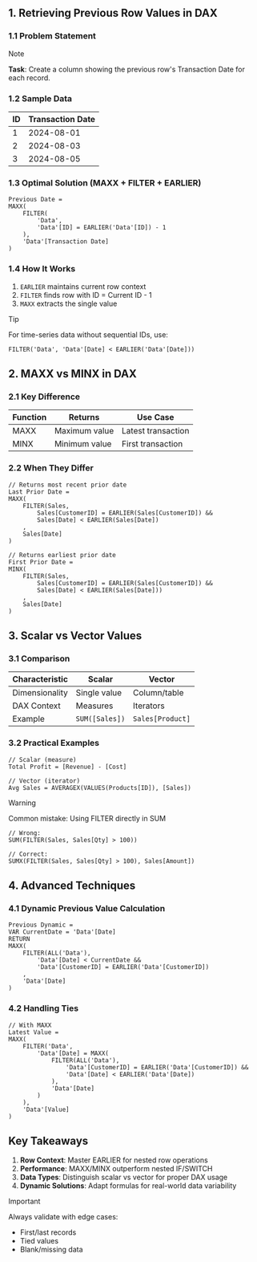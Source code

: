 ## 1. Retrieving Previous Row Values in DAX

### 1.1 Problem Statement
> [!NOTE]
> **Task**: Create a column showing the previous row's Transaction Date for each record.

### 1.2 Sample Data
| ID | Transaction Date |
|----|------------------|
| 1  | 2024-08-01       |
| 2  | 2024-08-03       |
| 3  | 2024-08-05       |

### 1.3 Optimal Solution (MAXX + FILTER + EARLIER)
```dax
Previous Date = 
MAXX(
    FILTER(
        'Data',
        'Data'[ID] = EARLIER('Data'[ID]) - 1
    ),
    'Data'[Transaction Date]
)
```

### 1.4 How It Works
1. `EARLIER` maintains current row context
2. `FILTER` finds row with ID = Current ID - 1
3. `MAXX` extracts the single value

> [!TIP]
> For time-series data without sequential IDs, use:
> ```dax
> FILTER('Data', 'Data'[Date] < EARLIER('Data'[Date]))
> ```

## 2. MAXX vs MINX in DAX

### 2.1 Key Difference
| Function | Returns | Use Case |
|----------|---------|----------|
| MAXX | Maximum value | Latest transaction |
| MINX | Minimum value | First transaction |

### 2.2 When They Differ
```dax
// Returns most recent prior date
Last Prior Date = 
MAXX(
    FILTER(Sales, 
        Sales[CustomerID] = EARLIER(Sales[CustomerID]) &&
        Sales[Date] < EARLIER(Sales[Date])
    ,
    Sales[Date]
)

// Returns earliest prior date  
First Prior Date =
MINX(
    FILTER(Sales,
        Sales[CustomerID] = EARLIER(Sales[CustomerID]) &&
        Sales[Date] < EARLIER(Sales[Date]))
    ,
    Sales[Date]
)
```

## 3. Scalar vs Vector Values

### 3.1 Comparison
| Characteristic | Scalar | Vector |
|---------------|--------|--------|
| Dimensionality | Single value | Column/table |
| DAX Context | Measures | Iterators |
| Example | `SUM([Sales])` | `Sales[Product]` |

### 3.2 Practical Examples
```dax
// Scalar (measure)
Total Profit = [Revenue] - [Cost]

// Vector (iterator)
Avg Sales = AVERAGEX(VALUES(Products[ID]), [Sales])
```

> [!WARNING]
> Common mistake: Using FILTER directly in SUM
> ```dax
> // Wrong:
> SUM(FILTER(Sales, Sales[Qty] > 100))
> 
> // Correct:
> SUMX(FILTER(Sales, Sales[Qty] > 100), Sales[Amount])
> ```

## 4. Advanced Techniques

### 4.1 Dynamic Previous Value Calculation
```dax
Previous Dynamic = 
VAR CurrentDate = 'Data'[Date]
RETURN
MAXX(
    FILTER(ALL('Data'),
        'Data'[Date] < CurrentDate &&
        'Data'[CustomerID] = EARLIER('Data'[CustomerID])
    ,
    'Data'[Date]
)
```

### 4.2 Handling Ties
```dax
// With MAXX
Latest Value = 
MAXX(
    FILTER('Data',
        'Data'[Date] = MAXX(
            FILTER(ALL('Data'),
                'Data'[CustomerID] = EARLIER('Data'[CustomerID]) &&
                'Data'[Date] < EARLIER('Data'[Date])
            ),
            'Data'[Date]
        )
    ),
    'Data'[Value]
)
```

## Key Takeaways

1. **Row Context**: Master EARLIER for nested row operations
2. **Performance**: MAXX/MINX outperform nested IF/SWITCH
3. **Data Types**: Distinguish scalar vs vector for proper DAX usage
4. **Dynamic Solutions**: Adapt formulas for real-world data variability

> [!IMPORTANT]
> Always validate with edge cases:
> - First/last records
> - Tied values
> - Blank/missing data

